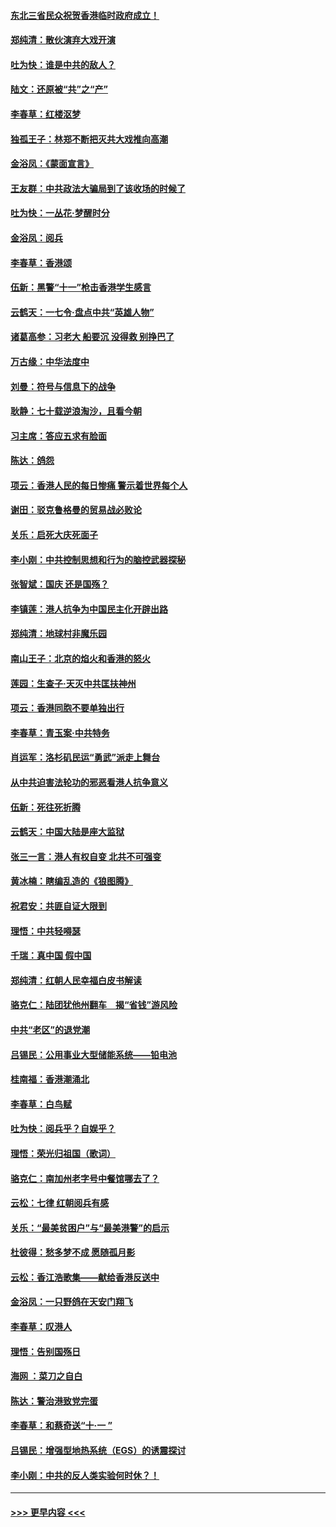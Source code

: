 #### [东北三省民众祝贺香港临时政府成立！](../pages/nsc993/n11571215.md?t=10061344) 
#### [郑纯清：散伙演弃大戏开演](../pages/nsc993/n11570826.md?t=10061344) 
#### [吐为快：谁是中共的敌人？](../pages/nsc993/n11570817.md?t=10061344) 
#### [陆文：还原被“共”之“产”](../pages/nsc993/n11570798.md?t=10061344) 
#### [李春草：红楼沤梦](../pages/nsc993/n11569673.md?t=10061344) 
#### [独孤王子：林郑不断把灭共大戏推向高潮](../pages/nsc993/n11569381.md?t=10061344) 
#### [金浴凤：《蒙面宣言》](../pages/nsc993/n11569368.md?t=10061344) 
#### [王友群：中共政法大骗局到了该收场的时候了](../pages/nsc993/n11568940.md?t=10061344) 
#### [吐为快：一丛花‧梦醒时分](../pages/nsc993/n11567491.md?t=10061344) 
#### [金浴凤：阅兵](../pages/nsc993/n11567454.md?t=10061344) 
#### [李春草：香港颂](../pages/nsc993/n11567444.md?t=10061344) 
#### [伍新：黑警“十一”枪击香港学生感言](../pages/nsc993/n11567426.md?t=10061344) 
#### [云鹤天：一七令‧盘点中共“英雄人物”](../pages/nsc993/n11567091.md?t=10061344) 
#### [诸葛高参：习老大 船要沉 没得救 别挣巴了](../pages/nsc993/n11566976.md?t=10061344) 
#### [万古缘：中华法度中](../pages/nsc993/n11566726.md?t=10061344) 
#### [刘曼：符号与信息下的战争](../pages/nsc993/n11564655.md?t=10061344) 
#### [耿静：七十载逆浪淘沙，且看今朝](../pages/nsc993/n11564520.md?t=10061344) 
#### [习主席：答应五求有脸面](../pages/nsc993/n11563953.md?t=10061344) 
#### [陈达：鸽怨](../pages/nsc993/n11561879.md?t=10061344) 
#### [项云：香港人民的每日惨痛  警示着世界每个人](../pages/nsc993/n11559273.md?t=10061344) 
#### [谢田：驳克鲁格曼的贸易战必败论](../pages/nsc993/n11555840.md?t=10061344) 
#### [关乐：启死大庆死面子](../pages/nsc993/n11556823.md?t=10061344) 
#### [李小刚：中共控制思想和行为的脑控武器探秘](../pages/nsc993/n11556776.md?t=10061344) 
#### [张智斌：国庆  还是国殇？](../pages/nsc993/n11556617.md?t=10061344) 
#### [李镇莲：港人抗争为中国民主化开辟出路](../pages/nsc993/n11556570.md?t=10061344) 
#### [郑纯清：地球村非魔乐园](../pages/nsc993/n11555415.md?t=10061344) 
#### [南山王子：北京的焰火和香港的怒火](../pages/nsc993/n11555318.md?t=10061344) 
#### [莲园：生查子·天灭中共匡扶神州](../pages/nsc993/n11555302.md?t=10061344) 
#### [项云：香港同胞不要单独出行](../pages/nsc993/n11555276.md?t=10061344) 
#### [李春草：青玉案‧中共特务](../pages/nsc993/n11552356.md?t=10061344) 
#### [肖运军：洛杉矶民运“勇武”派走上舞台](../pages/nsc993/n11551595.md?t=10061344) 
#### [从中共迫害法轮功的邪恶看港人抗争意义](../pages/nsc993/n11540858.md?t=10061344) 
#### [伍新：死往死折腾](../pages/nsc993/n11550174.md?t=10061344) 
#### [云鹤天：中国大陆是座大监狱](../pages/nsc993/n11550155.md?t=10061344) 
#### [张三一言：港人有权自变 北共不可强变](../pages/nsc993/n11550132.md?t=10061344) 
#### [黄冰楠：瞎编乱造的《狼图腾》](../pages/nsc993/n11550082.md?t=10061344) 
#### [祝君安：共匪自证大限到](../pages/nsc993/n11550041.md?t=10061344) 
#### [理悟：中共轻嘚瑟](../pages/nsc993/n11547978.md?t=10061344) 
#### [千瑞：真中国 假中国](../pages/nsc993/n11547865.md?t=10061344) 
#### [郑纯清：红朝人民幸福白皮书解读](../pages/nsc993/n11547499.md?t=10061344) 
#### [骆克仁：陆团犹他州翻车　揭“省钱”游风险](../pages/nsc993/n11546977.md?t=10061344) 
#### [中共“老区”的退党潮](../pages/nsc993/n11545995.md?t=10061344) 
#### [吕锡民：公用事业大型储能系统——铅电池](../pages/nsc993/n11545701.md?t=10061344) 
#### [桂南福：香港潮涌北](../pages/nsc993/n11545682.md?t=10061344) 
#### [李春草：白鸟赋](../pages/nsc993/n11545663.md?t=10061344) 
#### [吐为快：阅兵乎？自娱乎？](../pages/nsc993/n11545625.md?t=10061344) 
#### [理悟：荣光归祖国（歌词）](../pages/nsc993/n11545616.md?t=10061344) 
#### [骆克仁：南加州老字号中餐馆哪去了？](../pages/nsc993/n11545120.md?t=10061344) 
#### [云松：七律 红朝阅兵有感](../pages/nsc993/n11542394.md?t=10061344) 
#### [关乐：“最美贫困户”与“最美港警”的启示](../pages/nsc993/n11542252.md?t=10061344) 
#### [杜彼得：愁多梦不成 愿随孤月影](../pages/nsc993/n11540296.md?t=10061344) 
#### [云松：香江浩歌集——献给香港反送中](../pages/nsc993/n11540149.md?t=10061344) 
#### [金浴凤：一只野鸽在天安门翔飞](../pages/nsc993/n11540280.md?t=10061344) 
#### [李春草：叹港人](../pages/nsc993/n11540119.md?t=10061344) 
#### [理悟：告别国殇日](../pages/nsc993/n11539610.md?t=10061344) 
#### [海网 ：菜刀之自白](../pages/nsc993/n11539597.md?t=10061344) 
#### [陈达：警治港致党完蛋](../pages/nsc993/n11538127.md?t=10061344) 
#### [李春草：和蔡奇送“十·一 ”](../pages/nsc993/n11537810.md?t=10061344) 
#### [吕锡民：增强型地热系统（EGS）的诱震探讨](../pages/nsc993/n11537765.md?t=10061344) 
#### [李小刚：中共的反人类实验何时休？！](../pages/nsc993/n11537669.md?t=10061344) 

----
#### [ >>> 更早内容 <<< ](../indexes/nsc993-earlier.md)
